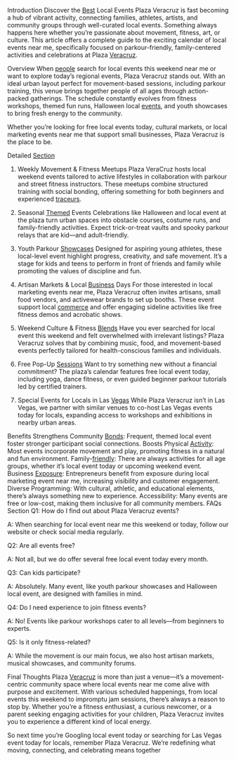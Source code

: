 Introduction
Discover the [Best](https://santabarbaratrapeze.com/safety-gear-for-parkour) Local Events Plaza Veracruz is fast becoming a hub of vibrant activity, connecting families, athletes, artists, and community groups through well-curated local events. Something always happens here whether you’re passionate about movement, fitness, art, or culture. This article offers a complete guide to the exciting calendar of local events near me, specifically focused on parkour-friendly, family-centered activities and celebrations at Plaza [Veracruz](https://santabarbaratrapeze.com/upcoming-workshops).

Overview
When [people](https://santabarbaratrapeze.com/guide-to-parkour-2025) search for local events this weekend near me or want to explore today’s regional events, Plaza Veracruz stands out. With an ideal urban layout perfect for movement-based sessions, including parkour training, this venue brings together people of all ages through action-packed gatherings. The schedule constantly evolves from fitness workshops, themed fun runs, Halloween local [events](https://santabarbaratrapeze.com/healthy-life-style-live-well), and youth showcases to bring fresh energy to the community.

Whether you’re looking for free local events today, cultural markets, or local marketing events near me that support small businesses, Plaza Veracruz is the place to be.

Detailed [Section](https://santabarbaratrapeze.com/how-to-do-parkour-training)
1. Weekly Movement & Fitness Meetups
Plaza VeraCruz hosts local weekend events tailored to active lifestyles in collaboration with parkour and street fitness instructors. These meetups combine structured training with social bonding, offering something for both beginners and experienced [traceurs](https://santabarbaratrapeze.com/testimonials-stories).

2. Seasonal [Themed](https://santabarbaratrapeze.com/events-for-kids) Events
Celebrations like Halloween and local event at the plaza turn urban spaces into obstacle courses, costume runs, and family-friendly activities. Expect trick-or-treat vaults and spooky parkour relays that are kid—and adult-friendly.

3. Youth Parkour [Showcases](https://santabarbaratrapeze.com/kids-fitness-activities)
Designed for aspiring young athletes, these local-level event highlight progress, creativity, and safe movement. It’s a stage for kids and teens to perform in front of friends and family while promoting the values of discipline and fun.

4. Artisan Markets & Local [Business](https://santabarbaratrapeze.com/fun-games-for-children) Days
For those interested in local marketing events near me, Plaza Veracruz often invites artisans, small food vendors, and activewear brands to set up booths. These event support local [commerce](https://santabarbaratrapeze.com/benefits-of-physical-play-2025) and offer engaging sideline activities like free fitness demos and acrobatic shows.

5. Weekend Culture & Fitness [Blends](https://santabarbaratrapeze.com/events-for-kids)
Have you ever searched for local event this weekend and felt overwhelmed with irrelevant listings? Plaza Veracruz solves that by combining music, food, and movement-based events perfectly tailored for health-conscious families and individuals.

6. Free Pop-Up [Sessions](https://santabarbaratrapeze.com/kids-fitness-activities)
Want to try something new without a financial commitment? The plaza’s calendar features free local event today, including yoga, dance fitness, or even guided beginner parkour tutorials led by certified trainers.

7. Special Events for Locals in Las [Vegas](https://santabarbaratrapeze.com/fun-games-for-children)
While Plaza Veracruz isn’t in Las Vegas, we partner with similar venues to co-host Las Vegas events today for locals, expanding access to workshops and exhibitions in nearby urban areas.

Benefits
Strengthens Community [Bonds](https://santabarbaratrapeze.com/group-activities): Frequent, themed local event foster stronger participant social connections.
Boosts Physical [Activity](https://santabarbaratrapeze.com/family-day-out-ideas): Most events incorporate movement and play, promoting fitness in a natural and fun environment.
Family-[friendly](https://santabarbaratrapeze.com/training-program-workout): There are always activities for all age groups, whether it’s local event today or upcoming weekend event.
Business [Exposure](https://santabarbaratrapeze.com/exercise-tips-for-long-term): Entrepreneurs benefit from exposure during local marketing event near me, increasing visibility and customer engagement.
Diverse Programming: With cultural, athletic, and educational elements, there’s always something new to experience.
Accessibility: Many events are free or low-cost, making them inclusive for all community members.
FAQs Section
Q1: How do I find out about Plaza Veracruz events?

A: When searching for local event near me this weekend or today, follow our website or check social media regularly.

Q2: Are all events free?

A: Not all, but we do offer several free local event today every month.

Q3: Can kids participate?

A: Absolutely. Many event, like youth parkour showcases and Halloween local event, are designed with families in mind.

Q4: Do I need experience to join fitness events?

A: No! Events like parkour workshops cater to all levels—from beginners to experts.

Q5: Is it only fitness-related?

A: While the movement is our main focus, we also host artisan markets, musical showcases, and community forums.

Final Thoughts
Plaza [Veracruz](https://santabarbaratrapeze.com/local-events) is more than just a venue—it’s a movement-centric community space where local events near me come alive with purpose and excitement. With various scheduled happenings, from local events this weekend to impromptu jam sessions, there’s always a reason to stop by. Whether you’re a fitness enthusiast, a curious newcomer, or a parent seeking engaging activities for your children, Plaza Veracruz invites you to experience a different kind of local energy.

So next time you’re Googling local event today or searching for Las Vegas event today for locals, remember Plaza Veracruz. We’re redefining what moving, connecting, and celebrating means together

